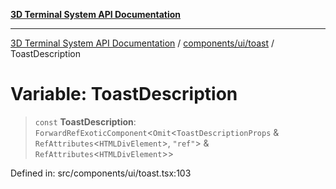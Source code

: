 [**3D Terminal System API Documentation**](../../../../README.md)

***

[3D Terminal System API Documentation](../../../../README.md) / [components/ui/toast](../README.md) / ToastDescription

# Variable: ToastDescription

> `const` **ToastDescription**: `ForwardRefExoticComponent`\<`Omit`\<`ToastDescriptionProps` & `RefAttributes`\<`HTMLDivElement`\>, `"ref"`\> & `RefAttributes`\<`HTMLDivElement`\>\>

Defined in: src/components/ui/toast.tsx:103
